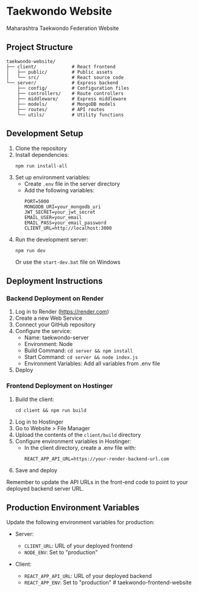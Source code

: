 # Taekwondo Website

Maharashtra Taekwondo Federation Website

## Project Structure

```
taekwondo-website/
├── client/             # React frontend
│   ├── public/         # Public assets
│   └── src/            # React source code
└── server/             # Express backend
    ├── config/         # Configuration files
    ├── controllers/    # Route controllers
    ├── middleware/     # Express middleware
    ├── models/         # MongoDB models
    ├── routes/         # API routes
    └── utils/          # Utility functions
```

## Development Setup

1. Clone the repository
2. Install dependencies:
   ```
   npm run install-all
   ```
3. Set up environment variables:
   - Create `.env` file in the server directory
   - Add the following variables:
     ```
     PORT=5000
     MONGODB_URI=your_mongodb_uri
     JWT_SECRET=your_jwt_secret
     EMAIL_USER=your_email
     EMAIL_PASS=your_email_password
     CLIENT_URL=http://localhost:3000
     ```
4. Run the development server:
   ```
   npm run dev
   ```
   Or use the `start-dev.bat` file on Windows

## Deployment Instructions

### Backend Deployment on Render

1. Log in to Render (https://render.com)
2. Create a new Web Service
3. Connect your GitHub repository
4. Configure the service:
   - Name: taekwondo-server
   - Environment: Node
   - Build Command: `cd server && npm install`
   - Start Command: `cd server && node index.js`
   - Environment Variables: Add all variables from .env file
5. Deploy

### Frontend Deployment on Hostinger

1. Build the client:
   ```
   cd client && npm run build
   ```
2. Log in to Hostinger
3. Go to Website > File Manager
4. Upload the contents of the `client/build` directory
5. Configure environment variables in Hostinger:
   - In the client directory, create a .env file with:
     ```
     REACT_APP_API_URL=https://your-render-backend-url.com
     ```
6. Save and deploy

Remember to update the API URLs in the front-end code to point to your deployed backend server URL.

## Production Environment Variables

Update the following environment variables for production:

- Server:
  - `CLIENT_URL`: URL of your deployed frontend
  - `NODE_ENV`: Set to "production"

- Client:
  - `REACT_APP_API_URL`: URL of your deployed backend
  - `REACT_APP_ENV`: Set to "production" # taekwondo-frontend-website
